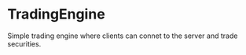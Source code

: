 # TradingEngine
Simple trading engine where clients can connet to the server and trade securities. 
